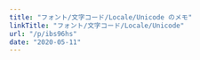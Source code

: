 ```yaml
---
title: "フォント/文字コード/Locale/Unicode のメモ"
linkTitle: "フォント/文字コード/Locale/Unicode"
url: "/p/ibs96hs"
date: "2020-05-11"
---
```


